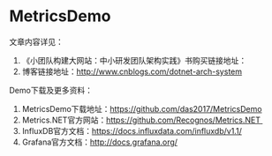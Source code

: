 # MetricsDemo
文章内容详见：
1. 《小团队构建大网站：中小研发团队架构实践》书购买链接地址：
2. 博客链接地址：http://www.cnblogs.com/dotnet-arch-system

Demo下载及更多资料：
1. MetricsDemo下载地址：https://github.com/das2017/MetricsDemo
2. Metrics.NET官方网站：https://github.com/Recognos/Metrics.NET 
3. InfluxDB官方文档：https://docs.influxdata.com/influxdb/v1.1/
4. Grafana官方文档：http://docs.grafana.org/

